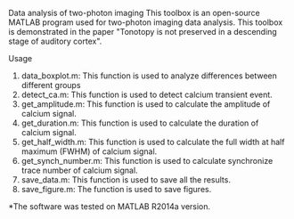 Data analysis of two-photon imaging
This toolbox is an open-source MATLAB program used for two-photon imaging data analysis. This toolbox is demonstrated in the paper "Tonotopy is not preserved in a descending stage of auditory cortex".

Usage
1. data_boxplot.m:
This function is used to analyze differences between different groups
2. detect_ca.m:
This function is used to detect calcium transient event.
3. get_amplitude.m:
This function is used to calculate the amplitude of calcium signal.
4. get_duration.m:
This function is used to calculate the duration of calcium signal.
5. get_half_width.m:
This function is used to calculate the full width at half maximum (FWHM) of calcium signal.
6. get_synch_number.m:
This function is used to calculate synchronize trace number of calcium signal. 
7. save_data.m:
This function is used to save all the results. 
8. save_figure.m:
The function is used to save figures.

*The software was tested on MATLAB R2014a version.

